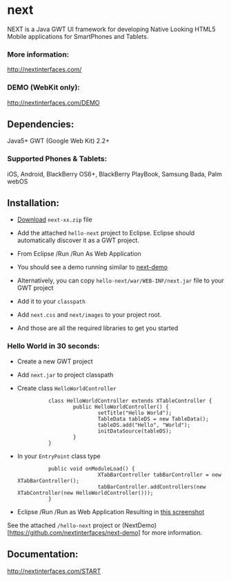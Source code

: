 next
====

NEXT is a Java GWT UI framework for developing Native Looking HTML5 Mobile applications for SmartPhones and Tablets. 

### More information:

http://nextinterfaces.com/


### DEMO (WebKit only):

http://nextinterfaces.com/DEMO
 
Dependencies:
-------------

Java5+
GWT (Google Web Kit) 2.2+


### Supported Phones & Tablets:

iOS, Android, BlackBerry OS6+, BlackBerry PlayBook, Samsung Bada, Palm webOS
   
	
Installation:
-------------

* [Download](http://nextinterfaces.com/download) `next-xx.zip` file 
* Add the attached `hello-next` project to Eclipse. Eclipse should automatically discover it as a GWT project.
* From Eclipse /Run /Run As Web Application
* You should see a demo running similar to [next-demo](http://nextinterfaces.com/demo)

* Alternatively, you can copy `hello-next/war/WEB-INF/next.jar` file to your GWT project
* Add it to your `classpath`
* Add `next.css` and `next/images` to your project root.
* And those are all the required libraries to get you started


### Hello World in 30 seconds:

* Create a new GWT project
* Add `next.jar` to project classpath
* Create class `HelloWorldController`

				class HelloWorldController extends XTableController {
						public HelloWorldController() {
								setTitle("Hello World");
								TableData tableDS = new TableData();
								tableDS.add("Hello", "World");
								initDataSource(tableDS);
						}
				}
      
* In your `EntryPoint` class type

				public void onModuleLoad() {
								XTabBarController tabBarController = new XTabBarController();
								tabBarController.addControllers(new XTabController(new HelloWorldController()));
				}

      
* Eclipse /Run /Run as Web Application
      Resulting in [this screenshot](http://goo.gl/fFQXY)

See the attached `/hello-next` project or (NextDemo)[https://github.com/nextinterfaces/next-demo] for more information.


Documentation:
--------------

http://nextinterfaces.com/START
 